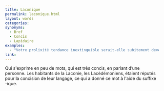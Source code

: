 ```yaml
---
title: Laconique
permalink: laconique.html
layout: words
categories:
synonyms:
  - Bref
  - Concis
  - Lapidaire
examples:
  - "Votre prolixité tendance inextinguible serait-elle subitement devenue laconique ?"
link: 
---
```


Qui s'exprime en peu de mots, qui est très concis, en parlant d’une personne.
Les habitants de la Laconie, les Lacédémoniens, étaient réputés pour la concision de leur langage, ce qui a donné ce mot à l'aide du suffixe -ique.

